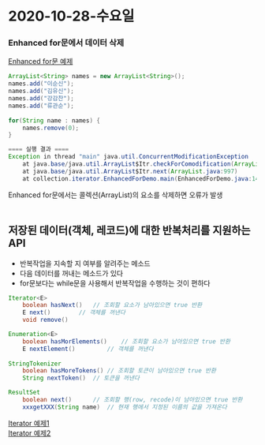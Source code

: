 # 2020-10-28-수요일
  
### Enhanced for문에서 데이터 삭제
[Enhanced for문 예제](https://github.com/Yoojeebee/java_class/blob/master/api/src/collection/iterator/EnhancedForDemo.java)
```java
ArrayList<String> names = new ArrayList<String>();
names.add("이순신");
names.add("김유신");
names.add("강감찬");
names.add("류관순");
		
for(String name : names) {
	names.remove(0);
}

==== 실행 결과 ====
Exception in thread "main" java.util.ConcurrentModificationException
	at java.base/java.util.ArrayList$Itr.checkForComodification(ArrayList.java:1043)
	at java.base/java.util.ArrayList$Itr.next(ArrayList.java:997)
	at collection.iterator.EnhancedForDemo.main(EnhancedForDemo.java:14)
```
Enhanced for문에서는 콜렉션(ArrayList)의 요소를 삭제하면 오류가 발생
<br/>
<br/>  
## 저장된 데이터(객체, 레코드)에 대한 반복처리를 지원하는 API
- 반복작업을 지속할 지 여부를 알려주는 메소드
- 다음 데이터를 꺼내는 메소드가 있다
- for문보다는 while문을 사용해서 반복작업을 수행하는 것이 편하다

```java
Iterator<E>
	boolean hasNext()	// 조회할 요소가 남아있으면 true 반환
	E next()		// 객체를 꺼낸다
	void remove()		

Enumeration<E>
	boolean hasMorElements()	// 조회할 요소가 남아있으면 true 반환
	E nextElement()			// 객체를 꺼낸다
	
StringTokenizer
	boolean hasMoreTokens()	// 조회할 토큰이 남아있으면 true 반환
	String nextToken()	// 토큰을 꺼낸다

ResultSet
	boolean next()		// 조회할 행(row, recode)이 남아있으면 true 반환
	xxxgetXXX(String name)	// 현재 행에서 지정된 이름의 값을 가져온다
```
[Iterator 예제1](https://github.com/Yoojeebee/java_class/blob/master/api/src/collection/iterator/IteratorDemo1.java)
<br/>
[Iterator 예제2](https://github.com/Yoojeebee/java_class/blob/master/api/src/collection/iterator/IteratorDemo2.java)